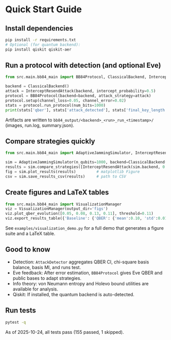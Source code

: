 # Quick Start Guide

## Install dependencies

```bash
pip install -r requirements.txt
# Optional (for quantum backend):
pip install qiskit qiskit-aer
```

## Run a protocol with detection (and optional Eve)

```python
from src.main.bb84_main import BB84Protocol, ClassicalBackend, InterceptResendAttack

backend = ClassicalBackend()
attack = InterceptResendAttack(backend, intercept_probability=0.5)
protocol = BB84Protocol(backend=backend, attack_strategy=attack)
protocol.setup(channel_loss=0.05, channel_error=0.02)
stats = protocol.run_protocol(num_bits=1000)
print(stats['qber'], stats['attack_detected'], stats['final_key_length'])
```

Artifacts are written to `bb84_output/<backend>_<run>_run_<timestamp>/` (images, run.log, summary.json).

## Compare strategies quickly

```python
from src.main.bb84_main import AdaptiveJammingSimulator, InterceptResendAttack, ClassicalBackend

sim = AdaptiveJammingSimulator(n_qubits=1000, backend=ClassicalBackend())
results = sim.compare_strategies([InterceptResendAttack(sim.backend, 0.3)])
fig = sim.plot_results(results)         # matplotlib Figure
csv = sim.save_results_csv(results)     # path to CSV
```

## Create figures and LaTeX tables

```python
from src.main.bb84_main import VisualizationManager
viz = VisualizationManager(output_dir='figs')
viz.plot_qber_evolution([0.05, 0.08, 0.13, 0.11], threshold=0.11)
viz.export_results_table({'Baseline': {'QBER': {'mean':0.10, 'std':0.01, 'significant': False}}})
```

See `examples/visualization_demo.py` for a full demo that generates a figure suite and a LaTeX table.

## Good to know

- Detection: `AttackDetector` aggregates QBER CI, chi-square basis balance, basis MI, and runs test.
- Eve feedback: After error estimation, `BB84Protocol` gives Eve QBER and public bases to adapt strategies.
- Info theory: von Neumann entropy and Holevo bound utilities are available for analysis.
- Qiskit: If installed, the quantum backend is auto-detected.

## Run tests

```bash
pytest -q
```

As of 2025-10-24, all tests pass (155 passed, 1 skipped).
